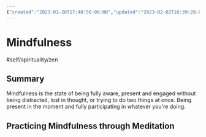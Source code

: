 ```yaml
---
{"created":"2023-01-20T17:40:56-06:00","updated":"2023-02-02T16:39:28-06:00","title":"Mindfulness","zettelgarden":true,"zettelType":"concept","dg-publish":true,"permalink":"/z/notes/mindfulness/","dgPassFrontmatter":true}
---
```


# Mindfulness
#self/spirituality/zen 
## Summary
Mindfulness is the state of being fully aware, present and engaged without being distracted, lost in thought, or trying to do two things at once. Being present in the moment and fully participating in whatever you're doing.

## Practicing Mindfulness through Meditation
